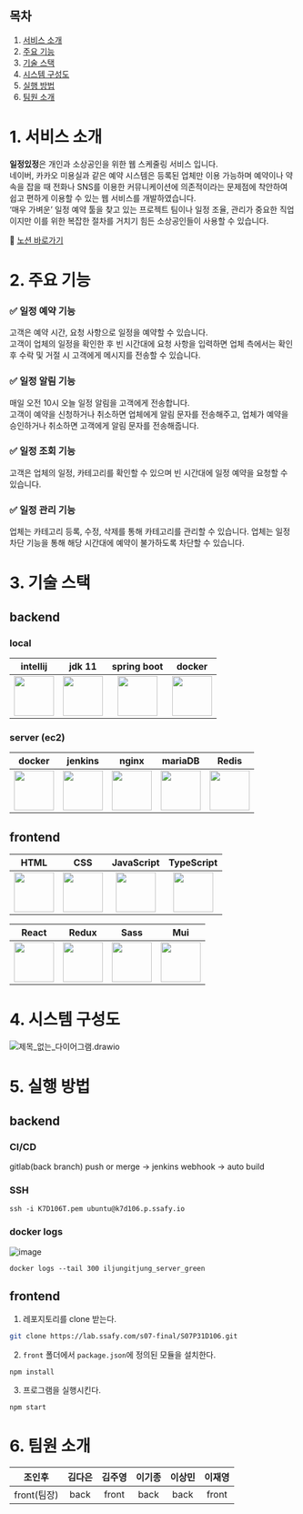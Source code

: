 ## 목차
1. [서비스 소개](#1-서비스-소개)
2. [주요 기능](#2-주요-기능)
3. [기술 스택](#3-기술-스택)
4. [시스템 구성도](#4-시스템-구성도)
5. [실행 방법](#5-실행-방법)
6. [팀원 소개](#6-팀원-소개)

# 1. 서비스 소개
**일정있정**은 개인과 소상공인을 위한 웹 스케줄링 서비스 입니다.  
네이버, 카카오 미용실과 같은 예약 시스템은 등록된 업체만 이용 가능하며 예약이나 약속을 잡을 때 전화나 SNS를 이용한 커뮤니케이션에 의존적이라는 문제점에 착안하여 쉽고 편하게 이용할 수 있는 웹 서비스를 개발하였습니다.  
‘매우 가벼운’ 일정 예약 툴을 찾고 있는 프로젝트 팀이나 일정 조율, 관리가 중요한 직업이지만 이를 위한 복잡한 절차를 거치기 힘든 소상공인들이 사용할 수 있습니다.

🔗 [노션 바로가기](https://fierce-alpaca-126.notion.site/3329ecd7f4c54f13979f2edce36bd810)

# 2. 주요 기능
### ✅ 일정 예약 기능
고객은 예약 시간, 요청 사항으로 일정을 예약할 수 있습니다.  
고객이 업체의 일정을 확인한 후 빈 시간대에 요청 사항을 입력하면 업체 측에서는 확인 후 수락 및 거절 시 고객에게 메시지를 전송할 수 있습니다.

### ✅ 일정 알림 기능
매일 오전 10시 오늘 일정 알림을 고객에게 전송합니다.  
고객이 예약을 신청하거나 취소하면 업체에게 알림 문자를 전송해주고, 업체가 예약을 승인하거나 취소하면 고객에게 알림 문자를 전송해줍니다.

### ✅ 일정 조회 기능
고객은 업체의 일정, 카테고리를 확인할 수 있으며 빈 시간대에 일정 예약을 요청할 수 있습니다.

### ✅ 일정 관리 기능
업체는 카테고리 등록, 수정, 삭제를 통해 카테고리를 관리할 수 있습니다.
업체는 일정 차단 기능을 통해 해당 시간대에 예약이 불가하도록 차단할 수 있습니다.

# 3. 기술 스택
## backend
### local
|intellij|jdk 11|spring boot|docker|
|:---:|:---:|:---:|:---:|
|<img src="https://user-images.githubusercontent.com/52438368/195626893-c78d6450-04fc-4d25-b1f7-de3777ce55de.png" height="70px" />|<img src="https://user-images.githubusercontent.com/52438368/195626943-e172849b-a81d-4584-9e94-a4c8275bae57.png" height="70px" />|<img src="https://user-images.githubusercontent.com/52438368/195626992-13753380-523f-4f3e-8962-2da9c67f7ef7.png" height="70px" />|<img src="https://user-images.githubusercontent.com/52438368/195627001-da558b56-28a4-424b-8dea-199b0e740c5e.png" height="70px" />|
### server (ec2)
|docker|jenkins|nginx|mariaDB|Redis|
|:---:|:---:|:---:|:---:|:---:|
|<img src="https://user-images.githubusercontent.com/52438368/195627001-da558b56-28a4-424b-8dea-199b0e740c5e.png" height="70px" />|<img src="https://user-images.githubusercontent.com/52438368/195627021-b948587f-f8ce-47ba-ba55-242a5d12fdd9.png" height="70px" />|<img src="https://user-images.githubusercontent.com/52438368/195627044-56c12e5f-443d-4d4a-93ee-da201fbb97b4.png" height="70px" />|<img src="https://user-images.githubusercontent.com/52438368/195627063-c5152bf1-8aa5-4c75-8a13-eff91601d75c.png" height="70px" />|<img src="https://user-images.githubusercontent.com/52438368/203672705-bb764461-f54d-4449-a583-d5f003b2f79c.png" height="70px" />

## frontend
|HTML|CSS|JavaScript|TypeScript
|:---:|:---:|:---:|:---:|
|<img src="https://user-images.githubusercontent.com/52438368/195627115-bc672bbb-001c-4e15-b603-8fd01fac12c1.png" height="70px" />|<img src="https://user-images.githubusercontent.com/52438368/195627130-8209c379-e1c2-4cc9-89fe-14d364823d9c.png" height="70px" />|<img src="https://user-images.githubusercontent.com/52438368/195627148-c8f95876-db67-479e-972b-6caaa74d1265.png" height="70px" />|<img src="https://user-images.githubusercontent.com/52438368/203672593-d8bea7c3-1ed3-4a8c-8108-61463483a24a.png" height="70px" />|

|React|Redux|Sass|Mui|
|:---:|:---:|:---:|:---:|
|<img src="https://user-images.githubusercontent.com/52438368/195627189-0cb77e7a-fb83-4ad2-ab3b-c5d559ed2cc6.png" height="70px" />|<img src="https://user-images.githubusercontent.com/52438368/195627207-614f859d-fcad-4683-a43e-fa5498b07085.png" height="70px" />|<img src="https://user-images.githubusercontent.com/52438368/195627227-55eff34c-f049-4b9b-9700-a326d10c2572.png" height="70px" />|<img src="https://user-images.githubusercontent.com/52438368/195627241-b4224add-7dc9-4601-9e6a-a56df61df90e.png" height="70px" />

# 4. 시스템 구성도

![제목_없는_다이어그램.drawio](https://lab.ssafy.com/s07-final/S07P31D106/uploads/ebef644f5d0403a88d5f6a6374dec53f/%EC%A0%9C%EB%AA%A9_%EC%97%86%EB%8A%94_%EB%8B%A4%EC%9D%B4%EC%96%B4%EA%B7%B8%EB%9E%A8.drawio.png)

# 5. 실행 방법
## backend
### CI/CD  
gitlab(back branch) push or merge -> jenkins webhook -> auto build  

### SSH
```
ssh -i K7D106T.pem ubuntu@k7d106.p.ssafy.io
```

### docker logs
![image](https://lab.ssafy.com/s07-final/S07P31D106/uploads/cea753e37746b5ce94b991333c57c16a/image.png)
```
docker logs --tail 300 iljungitjung_server_green
```

## frontend
1. 레포지토리를 clone 받는다.
```bash
git clone https://lab.ssafy.com/s07-final/S07P31D106.git
```
2. `front` 폴더에서 `package.json`에 정의된 모듈을 설치한다.
```shell
npm install
```
3. 프로그램을 실행시킨다.
```shell
npm start
```


# 6. 팀원 소개
|조인후|김다은|김주영|이기종|이상민|이재영|
|:---:|:---:|:---:|:---:|:---:|:---:|
|front(팀장)|back|front|back|back|front|
